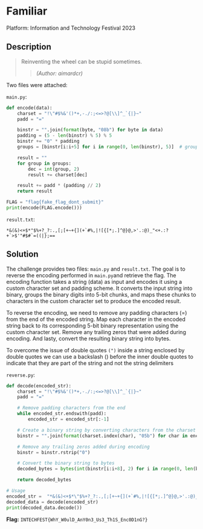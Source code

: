 # Familiar

Platform: Information and Technology Festival 2023

## Description

> Reinventing the wheel can be stupid sometimes.
> >*(Author: aimardcr)*

Two files were attached:

`main.py`:

```python
def encode(data):
    charset = "!\"#$%&'()*+,-./:;<=>?@[\\]^_`{|}~"
    padd = "="

    binstr = "".join(format(byte, "08b") for byte in data)
    padding = (5 - len(binstr) % 5) % 5
    binstr += "0" * padding
    groups = [binstr[i:i+5] for i in range(0, len(binstr), 5)]  # groups it into 5-bit chunks

    result = ""
    for group in groups:
        dec = int(group, 2)
        result += charset[dec]

    result += padd * (padding // 2)
    return result

FLAG = "flag{fake_flag_dont_submit}"
print(encode(FLAG.encode()))
```

`result.txt`:

```text
*&(&)<+$*"$%+?_?:.,[;[+~+{](+`#%,|![{[*;.]^@}@,>'.:@)_"<+.:?+`>$'"#$#`=((|};==
```

## Solution

The challenge provides two files: `main.py` and `result.txt`. The goal is to reverse the encoding performed in `main.py`and retrieve the flag. The encoding function takes a string (data) as input and encodes it using a custom character set and padding scheme. It converts the input string into binary, groups the binary digits into 5-bit chunks, and maps these chunks to characters in the custom character set to produce the encoded result.

To reverse the encoding, we need to remove any padding characters (=) from the end of the encoded string. Map each character in the encoded string back to its corresponding 5-bit binary representation using the custom character set.
Remove any trailing zeros that were added during encoding. And lasty, convert the resulting binary string into bytes.

To overcome the issue of double quotes `(")` inside a string enclosed by double quotes we can use a backslash (\) before the inner double quotes to indicate that they are part of the string and not the string delimiters

`reverse.py`:

```python
def decode(encoded_str):
    charset = "!\"#$%&'()*+,-./:;<=>?@[\\]^_`{|}~"
    padd = "="

    # Remove padding characters from the end
    while encoded_str.endswith(padd):
        encoded_str = encoded_str[:-1]

    # Create a binary string by converting characters from the charset back to binary
    binstr = "".join(format(charset.index(char), "05b") for char in encoded_str)

    # Remove any trailing zeros added during encoding
    binstr = binstr.rstrip("0")

    # Convert the binary string to bytes
    decoded_bytes = bytes(int(binstr[i:i+8], 2) for i in range(0, len(binstr), 8))

    return decoded_bytes

# Usage
encoded_str =  "*&(&)<+$*\"$%+?_?:.,[;[+~+{](+`#%,|![{[*;.]^@}@,>'.:@)_\"<+.:?+`>$'\"#$#`=((|};=="
decoded_data = decode(encoded_str)
print(decoded_data.decode())
```

**Flag:** `INTECHFEST{WhY_W0ulD_AnY0n3_Us3_Th1S_Enc0D1nG?}`
